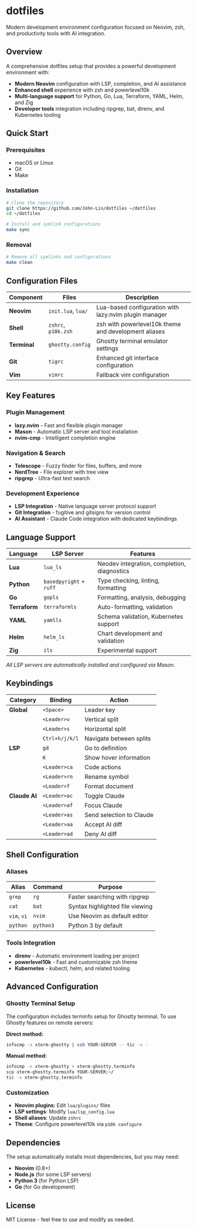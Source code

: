 # dotfiles

Modern development environment configuration focused on Neovim, zsh, and productivity tools with AI integration.

## Overview

A comprehensive dotfiles setup that provides a powerful development environment with:
- **Modern Neovim** configuration with LSP, completion, and AI assistance
- **Enhanced shell** experience with zsh and powerlevel10k
- **Multi-language support** for Python, Go, Lua, Terraform, YAML, Helm, and Zig
- **Developer tools** integration including ripgrep, bat, direnv, and Kubernetes tooling

## Quick Start

### Prerequisites
- macOS or Linux
- Git
- Make

### Installation

```bash
# Clone the repository
git clone https://github.com/John-Lin/dotfiles ~/dotfiles
cd ~/dotfiles

# Install and symlink configurations
make sync
```

### Removal
```bash
# Remove all symlinks and configurations
make clean
```

## Configuration Files

| Component | Files | Description |
|-----------|-------|-------------|
| **Neovim** | `init.lua`, `lua/` | Lua-based configuration with lazy.nvim plugin manager |
| **Shell** | `zshrc`, `p10k.zsh` | zsh with powerlevel10k theme and development aliases |
| **Terminal** | `ghostty.config` | Ghostty terminal emulator settings |
| **Git** | `tigrc` | Enhanced git interface configuration |
| **Vim** | `vimrc` | Fallback vim configuration |

## Key Features

### Plugin Management
- **lazy.nvim** - Fast and flexible plugin manager
- **Mason** - Automatic LSP server and tool installation
- **nvim-cmp** - Intelligent completion engine

### Navigation & Search
- **Telescope** - Fuzzy finder for files, buffers, and more
- **NerdTree** - File explorer with tree view
- **ripgrep** - Ultra-fast text search

### Development Experience
- **LSP Integration** - Native language server protocol support
- **Git Integration** - fugitive and gitsigns for version control
- **AI Assistant** - Claude Code integration with dedicated keybindings

## Language Support

| Language | LSP Server | Features |
|----------|------------|----------|
| **Lua** | `lua_ls` | Neodev integration, completion, diagnostics |
| **Python** | `basedpyright` + `ruff` | Type checking, linting, formatting |
| **Go** | `gopls` | Formatting, analysis, debugging |
| **Terraform** | `terraformls` | Auto-formatting, validation |
| **YAML** | `yamlls` | Schema validation, Kubernetes support |
| **Helm** | `helm_ls` | Chart development and validation |
| **Zig** | `zls` | Experimental support |

*All LSP servers are automatically installed and configured via Mason.*

## Keybindings

| Category | Binding | Action |
|----------|---------|--------|
| **Global** | `<Space>` | Leader key |
| | `<Leader>v` | Vertical split |
| | `<Leader>s` | Horizontal split |
| | `Ctrl+h/j/k/l` | Navigate between splits |
| **LSP** | `gd` | Go to definition |
| | `K` | Show hover information |
| | `<Leader>ca` | Code actions |
| | `<Leader>rn` | Rename symbol |
| | `<Leader>f` | Format document |
| **Claude AI** | `<Leader>ac` | Toggle Claude |
| | `<Leader>af` | Focus Claude |
| | `<Leader>as` | Send selection to Claude |
| | `<Leader>aa` | Accept AI diff |
| | `<Leader>ad` | Deny AI diff |

## Shell Configuration

### Aliases
| Alias | Command | Purpose |
|-------|---------|---------|
| `grep` | `rg` | Faster searching with ripgrep |
| `cat` | `bat` | Syntax highlighted file viewing |
| `vim`, `vi` | `nvim` | Use Neovim as default editor |
| `python` | `python3` | Python 3 by default |

### Tools Integration
- **direnv** - Automatic environment loading per project
- **powerlevel10k** - Fast and customizable zsh theme
- **Kubernetes** - kubectl, helm, and related tooling

## Advanced Configuration

### Ghostty Terminal Setup

The configuration includes terminfo setup for Ghostty terminal. To use Ghostty features on remote servers:

**Direct method:**
```bash
infocmp -x xterm-ghostty | ssh YOUR-SERVER -- tic -x -
```

**Manual method:**
```bash
infocmp -x xterm-ghostty > xterm-ghostty.terminfo
scp xterm-ghostty.terminfo YOUR-SERVER:~/
tic -x xterm-ghostty.terminfo
```

### Customization

- **Neovim plugins**: Edit `lua/plugins/` files
- **LSP settings**: Modify `lua/lsp_config.lua`
- **Shell aliases**: Update `zshrc`
- **Theme**: Configure powerlevel10k via `p10k configure`

## Dependencies

The setup automatically installs most dependencies, but you may need:
- **Neovim** (0.8+)
- **Node.js** (for some LSP servers)
- **Python 3** (for Python LSP)
- **Go** (for Go development)

## License

MIT License - feel free to use and modify as needed.
